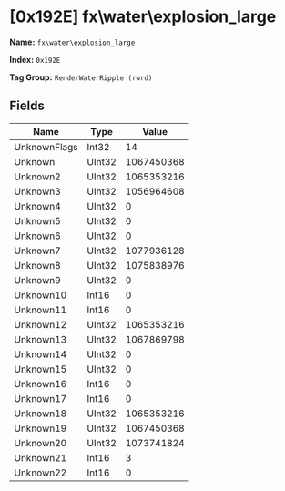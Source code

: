 # [0x192E] fx\water\explosion_large

**Name:** ```fx\water\explosion_large```

**Index:** ```0x192E```

**Tag Group:** ```RenderWaterRipple (rwrd)```

## Fields

Name	| Type	| Value
---	|---	|---	|
UnknownFlags	|Int32	|14
Unknown	|UInt32	|1067450368
Unknown2	|UInt32	|1065353216
Unknown3	|UInt32	|1056964608
Unknown4	|UInt32	|0
Unknown5	|UInt32	|0
Unknown6	|UInt32	|0
Unknown7	|UInt32	|1077936128
Unknown8	|UInt32	|1075838976
Unknown9	|UInt32	|0
Unknown10	|Int16	|0
Unknown11	|Int16	|0
Unknown12	|UInt32	|1065353216
Unknown13	|UInt32	|1067869798
Unknown14	|UInt32	|0
Unknown15	|UInt32	|0
Unknown16	|Int16	|0
Unknown17	|Int16	|0
Unknown18	|UInt32	|1065353216
Unknown19	|UInt32	|1067450368
Unknown20	|UInt32	|1073741824
Unknown21	|Int16	|3
Unknown22	|Int16	|0


